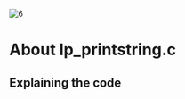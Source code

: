 ![6](https://github.com/manningstinson/holbertonschool-printf/assets/104523090/5374352d-e875-4edb-9703-1d1e784b5c37)

# About lp_printstring.c
## Explaining the code
